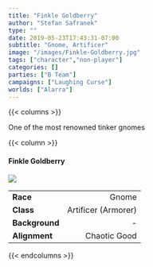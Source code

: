 ```yaml
---
title: "Finkle Goldberry"
author: "Stefan Safranek"
type: ""
date: 2019-05-23T17:43:31-07:00
subtitle: "Gnome, Artificer"
image: "/images/Finkle-Goldberry.jpg"
tags: ["character","non-player"]
categories: []
parties: ["B Team"]
campaigns: ["Laughing Curse"]
worlds: ["Alarra"]
---
```


{{< columns >}}

One of the most renowned tinker gnomes

{{< column >}}

<div class="description-table">

#### Finkle Goldberry

<img src="/images/Finkle-Goldberry.jpg" class="portrait">

|                   |                       |
| ----------------- | ---------------------:|
| <b>Race</b>       | Gnome	        |
| <b>Class</b>      | Artificer (Armorer) |
| <b>Background</b> | -                  |
| <b>Alignment</b>  | Chaotic Good          |

</div>

{{< endcolumns >}}
